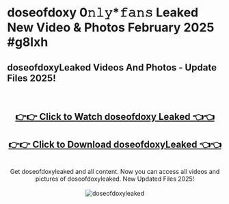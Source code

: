 # doseofdoxy 0𝚗𝚕𝚢*𝚏𝚊𝚗𝚜 Leaked New Video & Photos February 2025 #g8lxh

<h2>doseofdoxyLeaked Videos And Photos - Update Files 2025!</h2>
<br>
<div align="center">
<h2><a href="https://mediaupload.pro?title=doseofdoxy&ref=11F" rel="nofollow">👉👉 Click to Watch doseofdoxy Leaked 👈👈</a></h2>
<h2><a href="https://mediaupload.pro?title=doseofdoxy&ref=11F" rel="nofollow">👉👉 Click to Download doseofdoxyLeaked 👈👈</a></h2>
<br>
Get doseofdoxyleaked and all content. Now you can access all videos and pictures of doseofdoxyleaked. New Updated Files 2025!
<br>
<br>
<a href="https://mediaupload.pro?title=doseofdoxy&ref=11F" rel="nofollow" data-target="animated-image.originalLink"><img src="https://i.ibb.co/Gkj2r4b/banner.png" alt="doseofdoxyleaked" style="max-width: 100%; display: inline-block;" data-target="animated-image.originalImage"></a>
</div>
<br>

